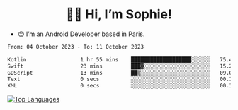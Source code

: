 <h1 align="center"> 👋🏽 Hi, I’m Sophie! </h1>  

- 😊 I’m an Android Developer based in Paris.

<!--START_SECTION:waka-->

```txt
From: 04 October 2023 - To: 11 October 2023

Kotlin                 1 hr 55 mins    ███████████████████░░░░░░   75.48 %
Swift                  23 mins         ███▓░░░░░░░░░░░░░░░░░░░░░   15.24 %
GDScript               13 mins         ██▒░░░░░░░░░░░░░░░░░░░░░░   09.00 %
Text                   0 secs          ░░░░░░░░░░░░░░░░░░░░░░░░░   00.12 %
XML                    0 secs          ░░░░░░░░░░░░░░░░░░░░░░░░░   00.11 %
```

<!--END_SECTION:waka-->

<!-- [![My GitHub stats](https://github-readme-stats.vercel.app/api?username=sophicapri&show_icons=true&theme=buefy)](https://github.com/anuraghazra/github-readme-stats) -->

[![Top Languages](https://github-readme-stats.vercel.app/api/top-langs/?username=sophicapri&langs_count=2&layout=compact)](https://github.com/anuraghazra/github-readme-stats) 

<!-- ![](https://github-readme-streak-stats.herokuapp.com/?user=sophicapri) -->
